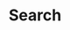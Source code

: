 ---
title: "Search" # in any language you want
layout: "search" # is necessary
# url: "/archive"
description: "Description for Search"
summary: "search"
---